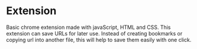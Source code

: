 # Extension
Basic chrome extension made with javaScript, HTML and CSS.
This extension can save URLs for later use.
Instead of creating bookmarks or copying url into another file, this will help to save them easily with one click.
